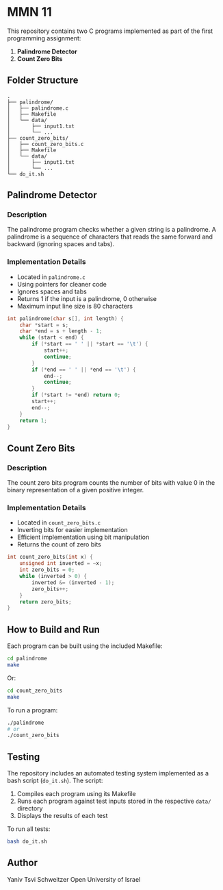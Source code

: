 # MMN 11

This repository contains two C programs implemented as part of the first programming assignment:

1. **Palindrome Detector**
2. **Count Zero Bits**

## Folder Structure

```
.
├── palindrome/
│   ├── palindrome.c
│   ├── Makefile
│   └── data/
│       ├── input1.txt
│       └── ...
├── count_zero_bits/
│   ├── count_zero_bits.c
│   ├── Makefile
│   └── data/
│       ├── input1.txt
│       └── ...
└── do_it.sh
```

## Palindrome Detector

### Description
The palindrome program checks whether a given string is a palindrome. A palindrome is a sequence of characters that reads the same forward and backward (ignoring spaces and tabs).

### Implementation Details
- Located in `palindrome.c`
- Using pointers for cleaner code
- Ignores spaces and tabs
- Returns 1 if the input is a palindrome, 0 otherwise
- Maximum input line size is 80 characters

```c
int palindrome(char s[], int length) {
    char *start = s;
    char *end = s + length - 1;
    while (start < end) {
        if (*start == ' ' || *start == '\t') {
            start++;
            continue;
        }
        if (*end == ' ' || *end == '\t') {
            end--;
            continue;
        }
        if (*start != *end) return 0;
        start++;
        end--;
    }
    return 1;
}
```

## Count Zero Bits

### Description
The count zero bits program counts the number of bits with value 0 in the binary representation of a given positive integer.

### Implementation Details
- Located in `count_zero_bits.c`
- Inverting bits for easier implementation
- Efficient implementation using bit manipulation
- Returns the count of zero bits

```c
int count_zero_bits(int x) {
    unsigned int inverted = ~x;
    int zero_bits = 0;
    while (inverted > 0) {
        inverted &= (inverted - 1);
        zero_bits++;
    }
    return zero_bits;
}
```

## How to Build and Run

Each program can be built using the included Makefile:

```bash
cd palindrome
make
```

Or:

```bash
cd count_zero_bits
make
```

To run a program:

```bash
./palindrome
# or
./count_zero_bits
```

## Testing

The repository includes an automated testing system implemented as a bash script (`do_it.sh`). The script:

1. Compiles each program using its Makefile
2. Runs each program against test inputs stored in the respective `data/` directory
3. Displays the results of each test

To run all tests:

```bash
bash do_it.sh
```

## Author

Yaniv Tsvi Schweitzer
Open University of Israel